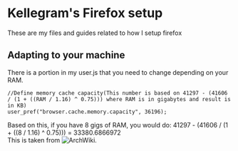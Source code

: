 # Kellegram's Firefox setup
These are my files and guides related to how I setup firefox

## Adapting to your machine

There is a portion in my user.js that you need to change depending on your RAM.


    //Define memory cache capacity(This number is based on 41297 - (41606 / (1 + ((RAM / 1.16) ^ 0.75))) where RAM is in gigabytes and result is in KB)
    user_pref("browser.cache.memory.capacity", 36196);
 
Based on this, if you have 8 gigs of RAM, you would do: 41297 - (41606 / (1 + ((8 / 1.16) ^ 0.75))) = 33380.6866972  
This is taken from ![ArchWiki](https://wiki.archlinux.org/index.php/Firefox/Tweaks#Turn_off_the_disk_cache).
